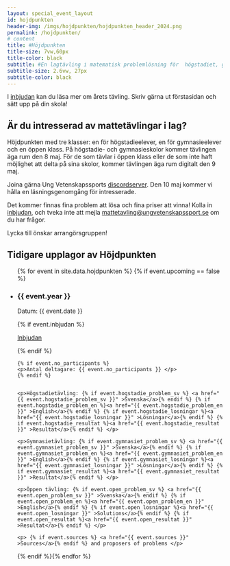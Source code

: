 ```yaml
---
layout: special_event_layout
id: hojdpunkten
header-img: /imgs/hojdpunkten/hojdpunkten_header_2024.png
permalink: /hojdpunkten/
# content
title: #Höjdpunkten
title-size: 7vw,60px
title-color: black
subtitle: #En lagtävling i matematisk problemlösning för  högstadiet, gymnasiet och övriga!
subtitle-size: 2.6vw, 27px
subtitle-color: black
---
```


I [inbjudan](https://ungvetenskapssport.se/assets/event_invites/20240316_inbjudan_hojdpunkten_2024.pdf) kan du läsa mer om årets tävling. Skriv gärna ut förstasidan och sätt upp på din skola!

## Är du intresserad av mattetävlingar i lag?
Höjdpunkten med tre klasser: en för högstadieelever, en för gymnasieelever och en öppen klass. På högstadie- och gymnasieskolor kommer tävlingen äga rum den 8 maj. För de som tävlar i öppen klass eller de som inte haft möjlighet att delta på sina skolor, kommer tävlingen äga rum digitalt den 9 maj.

Joina gärna Ung Vetenskapssports [discordserver](https://discord.gg/GDfJKkTaqb). Den 10 maj kommer vi hålla en läsningsgenomgång för intresserade.

Det kommer finnas fina problem att lösa och fina priser att vinna! Kolla in [inbjudan](https://ungvetenskapssport.se/assets/event_invites/20240316_inbjudan_hojdpunkten_2024.pdf), och tveka inte att mejla [mattetavling@ungvetenskapssport.se](mailto:mattetavling@ungvetenskapssport.se) om du har frågor.

Lycka till önskar arrangörsgruppen!




## Tidigare upplagor av Höjdpunkten


<ul>
{% for event in site.data.hojdpunkten %} {% if event.upcoming == false %}
<li>
    <h3> {{ event.year }} </h3>
    <p>Datum: {{ event.date }} </p>
    {% if event.inbjudan %}
    <p><a href="{{ event.inbjudan }}" >Inbjudan</a></p>
    {% endif %}

    {% if event.no_participants %}
    <p>Antal deltagare: {{ event.no_participants }} </p>
    {% endif %}


    <p>Högstadietävling: {% if event.hogstadie_problem_sv %} <a href="{{ event.hogstadie_problem_sv }}" >Svenska</a>{% endif %} {% if event.hogstadie_problem_en %}<a href="{{ event.hogstadie_problem_en }}" >English</a>{% endif %} {% if event.hogstadie_losningar %}<a href="{{ event.hogstadie_losningar }}" >Lösningar</a>{% endif %} {% if event.hogstadie_resultat %}<a href="{{ event.hogstadie_resultat }}" >Resultat</a>{% endif %} </p>

    <p>Gymnasietävling: {% if event.gymnasiet_problem_sv %} <a href="{{ event.gymnasiet_problem_sv }}" >Svenska</a>{% endif %} {% if event.gymnasiet_problem_en %}<a href="{{ event.gymnasiet_problem_en }}" >English</a>{% endif %} {% if event.gymnasiet_losningar %}<a href="{{ event.gymnasiet_losningar }}" >Lösningar</a>{% endif %} {% if event.gymnasiet_resultat %}<a href="{{ event.gymnasiet_resultat }}" >Resultat</a>{% endif %} </p>

    <p>Öppen tävling: {% if event.open_problem_sv %} <a href="{{ event.open_problem_sv }}" >Svenska</a>{% endif %} {% if event.open_problem_en %}<a href="{{ event.open_problem_en }}" >English</a>{% endif %} {% if event.open_losningar %}<a href="{{ event.open_losningar }}" >Solutions</a>{% endif %} {% if event.open_resultat %}<a href="{{ event.open_resultat }}" >Resultat</a>{% endif %} </p>

    <p> {% if event.sources %} <a href="{{ event.sources }}" >Sources</a>{% endif %} and proposers of problems </p>

</li>
{% endif %}{% endfor %}
</ul>
